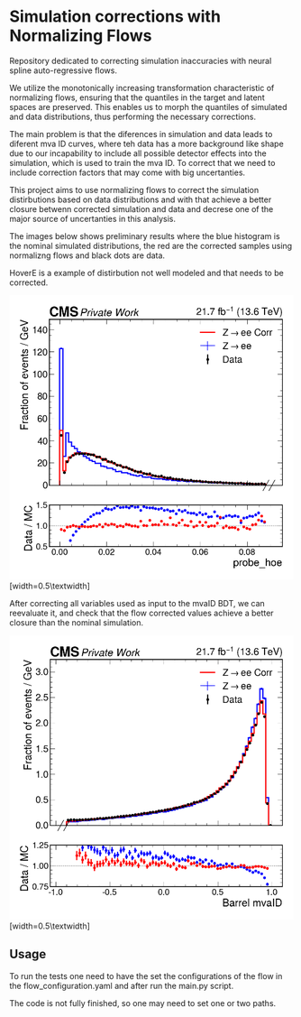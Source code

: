 # Simulation corrections with Normalizing Flows

Repository dedicated to correcting simulation inaccuracies with neural spline auto-regressive flows.

We utilize the monotonically increasing transformation characteristic of normalizing flows, ensuring that the quantiles in the target and latent spaces are preserved. This enables us to morph the quantiles of simulated and data distributions, thus performing the necessary corrections.

The main problem is that the diferences in simulation and data leads to diferent mva ID curves, where teh data has a more background like shape due to our incapability to include all possible detector effects into the simulation, which is used to train the mva ID. To correct that we need to include correction factors that may come with big uncertanties.

This project aims to use normalizing flows to correct the simulation distirbutions based on data distributions and with that achieve a better closure betwenn corrected simulation and data and decrese one of the major source of uncertanties in this analysis.

The images below shows preliminary results where the blue histogram is the nominal simulated distributions, the red are the corrected samples using normalizng flows and black dots are data.

HoverE is a example of distirbution not well modeled and that needs to be corrected.

![plot](./plot/probe_hoe.png)[width=0.5\textwidth]

After correcting all variables used as input to the mvaID BDT, we can reevaluate it, and check that the flow corrected values achieve a better closure than the nominal simulation.

![plot](./plot/mvaID_barrel.png)[width=0.5\textwidth]

## Usage

To run the tests one need to have the set the configurations of the flow in the flow_configuration.yaml and after run the main.py script.

The code is not fully finished, so one may need to set one or two paths.

